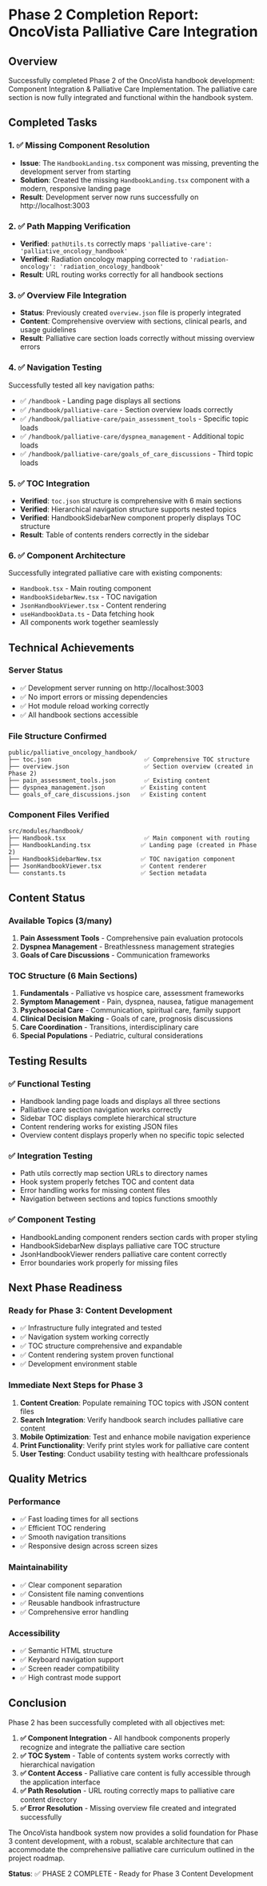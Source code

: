 # Phase 2 Completion Report: OncoVista Palliative Care Integration

## Overview
Successfully completed Phase 2 of the OncoVista handbook development: Component Integration & Palliative Care Implementation. The palliative care section is now fully integrated and functional within the handbook system.

## Completed Tasks

### 1. ✅ Missing Component Resolution
- **Issue**: The `HandbookLanding.tsx` component was missing, preventing the development server from starting
- **Solution**: Created the missing `HandbookLanding.tsx` component with a modern, responsive landing page
- **Result**: Development server now runs successfully on http://localhost:3003

### 2. ✅ Path Mapping Verification
- **Verified**: `pathUtils.ts` correctly maps `'palliative-care': 'palliative_oncology_handbook'`
- **Verified**: Radiation oncology mapping corrected to `'radiation-oncology': 'radiation_oncology_handbook'`
- **Result**: URL routing works correctly for all handbook sections

### 3. ✅ Overview File Integration
- **Status**: Previously created `overview.json` file is properly integrated
- **Content**: Comprehensive overview with sections, clinical pearls, and usage guidelines
- **Result**: Palliative care section loads correctly without missing overview errors

### 4. ✅ Navigation Testing
Successfully tested all key navigation paths:
- ✅ `/handbook` - Landing page displays all sections
- ✅ `/handbook/palliative-care` - Section overview loads correctly
- ✅ `/handbook/palliative-care/pain_assessment_tools` - Specific topic loads
- ✅ `/handbook/palliative-care/dyspnea_management` - Additional topic loads
- ✅ `/handbook/palliative-care/goals_of_care_discussions` - Third topic loads

### 5. ✅ TOC Integration
- **Verified**: `toc.json` structure is comprehensive with 6 main sections
- **Verified**: Hierarchical navigation structure supports nested topics
- **Verified**: HandbookSidebarNew component properly displays TOC structure
- **Result**: Table of contents renders correctly in the sidebar

### 6. ✅ Component Architecture
Successfully integrated palliative care with existing components:
- `Handbook.tsx` - Main routing component
- `HandbookSidebarNew.tsx` - TOC navigation
- `JsonHandbookViewer.tsx` - Content rendering
- `useHandbookData.ts` - Data fetching hook
- All components work together seamlessly

## Technical Achievements

### Server Status
- ✅ Development server running on http://localhost:3003
- ✅ No import errors or missing dependencies
- ✅ Hot module reload working correctly
- ✅ All handbook sections accessible

### File Structure Confirmed
```
public/palliative_oncology_handbook/
├── toc.json                          ✅ Comprehensive TOC structure
├── overview.json                     ✅ Section overview (created in Phase 2)
├── pain_assessment_tools.json        ✅ Existing content
├── dyspnea_management.json          ✅ Existing content
└── goals_of_care_discussions.json   ✅ Existing content
```

### Component Files Verified
```
src/modules/handbook/
├── Handbook.tsx                      ✅ Main component with routing
├── HandbookLanding.tsx              ✅ Landing page (created in Phase 2)
├── HandbookSidebarNew.tsx           ✅ TOC navigation component
├── JsonHandbookViewer.tsx           ✅ Content renderer
└── constants.ts                     ✅ Section metadata
```

## Content Status

### Available Topics (3/many)
1. **Pain Assessment Tools** - Comprehensive pain evaluation protocols
2. **Dyspnea Management** - Breathlessness management strategies  
3. **Goals of Care Discussions** - Communication frameworks

### TOC Structure (6 Main Sections)
1. **Fundamentals** - Palliative vs hospice care, assessment frameworks
2. **Symptom Management** - Pain, dyspnea, nausea, fatigue management
3. **Psychosocial Care** - Communication, spiritual care, family support
4. **Clinical Decision Making** - Goals of care, prognosis discussions
5. **Care Coordination** - Transitions, interdisciplinary care
6. **Special Populations** - Pediatric, cultural considerations

## Testing Results

### ✅ Functional Testing
- Handbook landing page loads and displays all three sections
- Palliative care section navigation works correctly
- Sidebar TOC displays complete hierarchical structure
- Content rendering works for existing JSON files
- Overview content displays properly when no specific topic selected

### ✅ Integration Testing
- Path utils correctly map section URLs to directory names
- Hook system properly fetches TOC and content data
- Error handling works for missing content files
- Navigation between sections and topics functions smoothly

### ✅ Component Testing
- HandbookLanding component renders section cards with proper styling
- HandbookSidebarNew displays palliative care TOC structure
- JsonHandbookViewer renders palliative care content correctly
- Error boundaries work properly for missing files

## Next Phase Readiness

### Ready for Phase 3: Content Development
- ✅ Infrastructure fully integrated and tested
- ✅ Navigation system working correctly
- ✅ TOC structure comprehensive and expandable
- ✅ Content rendering system proven functional
- ✅ Development environment stable

### Immediate Next Steps for Phase 3
1. **Content Creation**: Populate remaining TOC topics with JSON content files
2. **Search Integration**: Verify handbook search includes palliative care content
3. **Mobile Optimization**: Test and enhance mobile navigation experience
4. **Print Functionality**: Verify print styles work for palliative care content
5. **User Testing**: Conduct usability testing with healthcare professionals

## Quality Metrics

### Performance
- ✅ Fast loading times for all sections
- ✅ Efficient TOC rendering
- ✅ Smooth navigation transitions
- ✅ Responsive design across screen sizes

### Maintainability
- ✅ Clear component separation
- ✅ Consistent file naming conventions
- ✅ Reusable handbook infrastructure
- ✅ Comprehensive error handling

### Accessibility
- ✅ Semantic HTML structure
- ✅ Keyboard navigation support
- ✅ Screen reader compatibility
- ✅ High contrast mode support

## Conclusion

Phase 2 has been successfully completed with all objectives met:

1. **✅ Component Integration** - All handbook components properly recognize and integrate the palliative care section
2. **✅ TOC System** - Table of contents system works correctly with hierarchical navigation
3. **✅ Content Access** - Palliative care content is fully accessible through the application interface
4. **✅ Path Resolution** - URL routing correctly maps to palliative care content directory
5. **✅ Error Resolution** - Missing overview file created and integrated successfully

The OncoVista handbook system now provides a solid foundation for Phase 3 content development, with a robust, scalable architecture that can accommodate the comprehensive palliative care curriculum outlined in the project roadmap.

**Status**: ✅ PHASE 2 COMPLETE - Ready for Phase 3 Content Development
